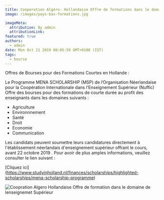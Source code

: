 ```yaml
---
title: Cooperation Algéro- Hollandaise Offre de formations dans le domaine de l'enseignement supérieur.
image: /images/pays-bas-formations.jpg

imageMeta:
  attribution: By admin
  attributionLink:
featured: true
authors:
  - admin
date: Mon Oct 21 2019 00:05:59 GMT+0100 (IST)
tags:
  - bourse
---
```

Offres de Bourses pour des Formations Courtes en Hollande :

Le  Programme MENA SCHOLARSHIP (MSP) de l’Organisation Néerlandaise pour la Coopération Internationale dans l’Enseignement Supérieur (Nuffic)  Offre des bourses  pour des formations de courte durée   au profit des enseignants dans les domaines suivants :

- Agriculture
- Environnnement
- Santé
- Droit
- Economie
- Communication

Les candidats peuvent soumettre leurs candidatures directement à l'établissement néerlandais d'enseignement supérieur offrant  le cours, avant 22 octobre 2019 .  Pour avoir de plus amples informations, veuillez consulter le lien suivant :               

[Cliquez ici] (https://www.studyinholland.nl/finances/scholarships/highlighted-scholarships/mena-scholarship-programme)          

![Coopration Algero Hollandaise Offre de formation dans le domaine de lenseignemet Supérieur](/images/cooperation-algero-hollandaise.jpeg)
